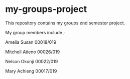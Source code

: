 # my-groups-project
This repository contains my groups end semester project.

My group members include ;

Amelia Susan       00018/019

Mitchell Atieno    00026/019

Nelson Okonji      00022/019

Mary Achieng       00017/019
